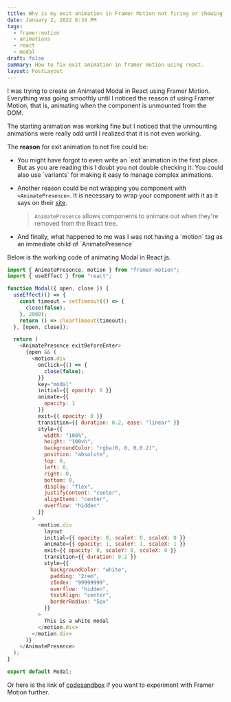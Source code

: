```yaml
---
title: Why is my exit animation in Framer Motion not firing or showing?
date: January 2, 2022 8:34 PM
tags:
  - framer-motion
  - animations
  - react
  - modal
draft: false
summary: How to fix exit animation in framer motion using react.
layout: PostLayout
---
```

I was trying to create an Animated Modal in React using Framer Motion. Everything was going smoothly until I noticed the reason of using Framer Motion, that is, animating when the component is unmounted from the DOM.

The starting animation was working fine but I noticed that the unmounting animations were really odd until I realized that it is not even working.

The **reason** for exit animation to not fire could be: 

* You might have forgot to even write an \`exit\`animation in the first place. But as you are reading this I doubt you not double checking it. You could also use \`variants\` for making it easy to manage complex animations.
* Another reason could be not wrapping you component with `<AnimatePresence>`. It is necessary to wrap your component with it as it says on their [site](https://www.framer.com/docs/animate-presence/).

  > `AnimatePresence` allows components to animate out when they're removed from the React tree.
 
* And finally, what happened to me was I was not having a \`motion\` tag as an immediate child of \`AnimatePresence\`

Below is the working code of animating Modal in React js. 

```javascript
import { AnimatePresence, motion } from "framer-motion";
import { useEffect } from "react";

function Modal({ open, close }) {
  useEffect(() => {
    const timeout = setTimeout(() => {
      close(false);
    }, 2000);
    return () => clearTimeout(timeout);
  }, [open, close]);

  return (
    <AnimatePresence exitBeforeEnter>
      {open && (
        <motion.div
          onClick={() => {
            close(false);
          }}
          key="modal"
          initial={{ opacity: 0 }}
          animate={{
            opacity: 1
          }}
          exit={{ opacity: 0 }}
          transition={{ duration: 0.2, ease: "linear" }}
          style={{
            width: "100%",
            height: "100vh",
            backgroundColor: "rgba(0, 0, 0,0.2)",
            position: "absolute",
            top: 0,
            left: 0,
            right: 0,
            bottom: 0,
            display: "flex",
            justifyContent: "center",
            alignItems: "center",
            overflow: "hidden"
          }}
        >
          <motion.div
            layout
            initial={{ opacity: 0, scaleY: 0, scaleX: 0 }}
            animate={{ opacity: 1, scaleY: 1, scaleX: 1 }}
            exit={{ opacity: 0, scaleY: 0, scaleX: 0 }}
            transition={{ duration: 0.2 }}
            style={{
              backgroundColor: "white",
              padding: "2rem",
              zIndex: "99999999",
              overflow: "hidden",
              textAlign: "center",
              borderRadius: "5px"
            }}
          >
            This is a white modal
          </motion.div>
        </motion.div>
      )}
    </AnimatePresence>
  );
}

export default Modal;
```

Or here is the link of [codesandbox](https://codesandbox.io/s/animated-modal-0cr72) if you want to experiment with Framer Motion further.
